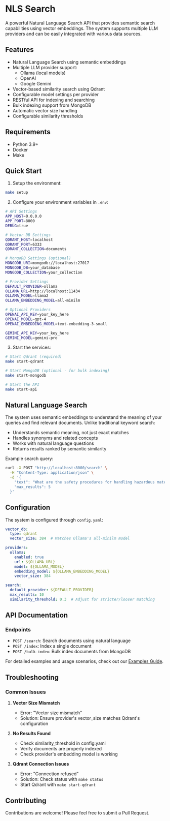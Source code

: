 # NLS Search

A powerful Natural Language Search API that provides semantic search capabilities using vector embeddings. The system supports multiple LLM providers and can be easily integrated with various data sources.

## Features

- Natural Language Search using semantic embeddings
- Multiple LLM provider support:
  - Ollama (local models)
  - OpenAI
  - Google Gemini
- Vector-based similarity search using Qdrant
- Configurable model settings per provider
- RESTful API for indexing and searching
- Bulk indexing support from MongoDB
- Automatic vector size handling
- Configurable similarity thresholds

## Requirements

- Python 3.9+
- Docker
- Make

## Quick Start

1. Setup the environment:
```bash
make setup
```

2. Configure your environment variables in `.env`:
```bash
# API Settings
APP_HOST=0.0.0.0
APP_PORT=8000
DEBUG=true

# Vector DB Settings
QDRANT_HOST=localhost
QDRANT_PORT=6333
QDRANT_COLLECTION=documents

# MongoDB Settings (optional)
MONGODB_URI=mongodb://localhost:27017
MONGODB_DB=your_database
MONGODB_COLLECTION=your_collection

# Provider Settings
DEFAULT_PROVIDER=ollama
OLLAMA_URL=http://localhost:11434
OLLAMA_MODEL=llama2
OLLAMA_EMBEDDING_MODEL=all-minilm

# Optional Providers
OPENAI_API_KEY=your_key_here
OPENAI_MODEL=gpt-4
OPENAI_EMBEDDING_MODEL=text-embedding-3-small

GEMINI_API_KEY=your_key_here
GEMINI_MODEL=gemini-pro
```

3. Start the services:
```bash
# Start Qdrant (required)
make start-qdrant

# Start MongoDB (optional - for bulk indexing)
make start-mongodb

# Start the API
make start-api
```

## Natural Language Search

The system uses semantic embeddings to understand the meaning of your queries and find relevant documents. Unlike traditional keyword search:

- Understands semantic meaning, not just exact matches
- Handles synonyms and related concepts
- Works with natural language questions
- Returns results ranked by semantic similarity

Example search query:
```bash
curl -X POST "http://localhost:8000/search" \
  -H "Content-Type: application/json" \
  -d '{
    "text": "What are the safety procedures for handling hazardous materials?",
    "max_results": 5
  }'
```

## Configuration

The system is configured through `config.yaml`:

```yaml
vector_db:
  type: qdrant
  vector_size: 384  # Matches Ollama's all-minilm model

providers:
  ollama:
    enabled: true
    url: ${OLLAMA_URL}
    model: ${OLLAMA_MODEL}
    embedding_model: ${OLLAMA_EMBEDDING_MODEL}
    vector_size: 384

search:
  default_provider: ${DEFAULT_PROVIDER}
  max_results: 10
  similarity_threshold: 0.3  # Adjust for stricter/looser matching
```

## API Documentation

### Endpoints

- `POST /search`: Search documents using natural language
- `POST /index`: Index a single document
- `POST /bulk-index`: Bulk index documents from MongoDB

For detailed examples and usage scenarios, check out our [Examples Guide](EXAMPLES.md).

## Troubleshooting

### Common Issues

1. **Vector Size Mismatch**
   - Error: "Vector size mismatch"
   - Solution: Ensure provider's vector_size matches Qdrant's configuration

2. **No Results Found**
   - Check similarity_threshold in config.yaml
   - Verify documents are properly indexed
   - Check provider's embedding model is working

3. **Qdrant Connection Issues**
   - Error: "Connection refused"
   - Solution: Check status with `make status`
   - Start Qdrant with `make start-qdrant`

## Contributing

Contributions are welcome! Please feel free to submit a Pull Request. 